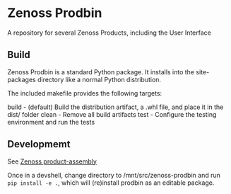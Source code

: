 # Zenoss Prodbin
A repository for several Zenoss Products, including the User Interface


## Build
Zenoss Prodbin is a standard Python package.  It installs into the site-packages directory like a normal Python distribution.

The included makefile provides the following targets:

   build - (default) Build the distribution artifact, a .whl file, and place it in the dist/ folder
   clean - Remove all build artifacts
   test - Configure the testing environment and run the tests


## Developmemt
See [Zenoss product-assembly](https://github.com/zenoss/product-assembly)

Once in a devshell, change directory to /mnt/src/zenoss-prodbin and run `pip install -e .`, which will (re)install
prodbin as an editable package.
